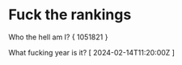 # Fuck the rankings

Who the hell am I?
{ 1051821 }

What fucking year is it?
[ 2024-02-14T11:20:00Z ]
